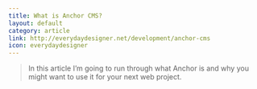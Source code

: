 ```yaml
---
title: What is Anchor CMS?
layout: default
category: article
link: http://everydaydesigner.net/development/anchor-cms
icon: everydaydesigner
---
```


> In this article I’m going to run through what Anchor is and why you might want to use it for your next web project.
